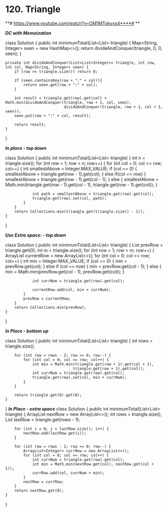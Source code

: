 # 120. Triangle

**# https://www.youtube.com/watch?v=OM1MTokvxs4****#  **

**_DC with Memoization_**

class Solution {
    public int minimumTotal(List<List<Integer>> triangle) {
        Map<String, Integer> seen = new HashMap<>();
        return divideAndConquer(triangle, 0, 0, seen);
    }
    
    private int divideAndConquer(List<List<Integer>> triangle, int row, int col, Map<String, Integer> seen) {
        if (row >= triangle.size()) return 0;
        
        if (seen.containsKey(row + ":" + col)){
            return seen.get(row + ":" + col);
        }
        
        int result = triangle.get(row).get(col) + Math.min(divideAndConquer(triangle, row + 1, col, seen), 
                              divideAndConquer(triangle, row + 1, col + 1, seen));
        seen.put(row + ":" + col, result);
        
        return result;
    }
}

**_In place - top down_**

class Solution {
    public int minimumTotal(List<List<Integer>> triangle) {
        int n = triangle.size();
        for (int row = 1; row < n; row++) {
            for (int col = 0; col <= row; col++) {
                int smallestAbove = Integer.MAX_VALUE;
                if (col == 0) {
                    smallestAbove = triangle.get(row - 1).get(col);
                } else if(col == row) {
                    smallestAbove = triangle.get(row - 1).get(col - 1);
                } else {
                    smallestAbove = Math.min(triangle.get(row - 1).get(col - 1), triangle.get(row - 1).get(col));
                }
                
                int path = smallestAbove + triangle.get(row).get(col);
                triangle.get(row).set(col, path);
            }
        }
        return Collections.min(triangle.get(triangle.size() - 1));
    }
}

**_Use Extra space: - top down_**

class Solution {
    public int minimumTotal(List<List<Integer>> triangle) {
        List<Integer> prevRow = triangle.get(0);
        int m = triangle.size();
        for (int row = 1; row < m; row++) {
            ArrayList<Integer> currentRow = new ArrayList<>();
            for (int col = 0; col <= row; col++) {
                int min = Integer.MAX_VALUE;
                if (col == 0) {
                    min = prevRow.get(col);
                } else if (col == row) {
                    min = prevRow.get(col - 1);
                } else {
                    min = Math.min(prevRow.get(col - 1),
                                  prevRow.get(col));
                }
                
                int currNum = triangle.get(row).get(col);
                
                currentRow.add(col, min + currNum);
            }
            prevRow = currentRow;
        }
        return Collections.min(prevRow);
    }
}

**_In Place - bottom up_**

class Solution {
    public int minimumTotal(List<List<Integer>> triangle) {
        int rows = triangle.size();
        
        for (int row = rows - 2; row >= 0; row--) {
            for (int col = 0; col <= row; col++) {
                int min = Math.min(triangle.get(row + 1).get(col + 1),
                                  triangle.get(row + 1).get(col));
                int currNum = triangle.get(row).get(col);
                triangle.get(row).set(col, min + currNum);
            }
        }
        
        return triangle.get(0).get(0);
    }
}
**_In Place - extra space_**
class Solution {
    public int minimumTotal(List<List<Integer>> triangle) {
        ArrayList<Integer> nextRow = new ArrayList<>();
        int rows = triangle.size();
        List<Integer> lastRow = triangle.get(rows - 1);
        
        for (int i = 0; i < lastRow.size(); i++) {
            nextRow.add(lastRow.get(i));
        }
        
        for (int row = rows - 2; row >= 0; row--) {
            ArrayList<Integer> currRow = new ArrayList<>();
            for (int col = 0; col <= row; col++) {
                int currNum = triangle.get(row).get(col);
                int min = Math.min(nextRow.get(col), nextRow.get(col + 1));
                currRow.add(col, currNum + min);
            }
            nextRow = currRow;
        }
        return nextRow.get(0);
    }
}


